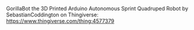 GorillaBot the 3D Printed Arduino Autonomous Sprint Quadruped Robot by SebastianCoddington on Thingiverse: https://www.thingiverse.com/thing:4577379
